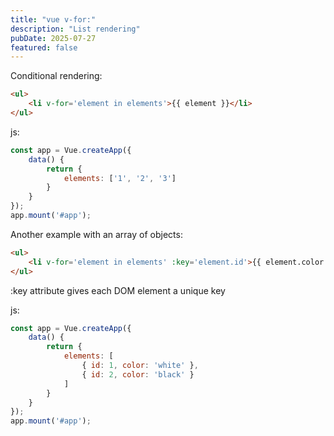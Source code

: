 ```yaml
---
title: "vue v-for:"
description: "List rendering"
pubDate: 2025-07-27
featured: false
---
```


Conditional rendering:

```html
<ul>
    <li v-for='element in elements'>{{ element }}</li>
</ul>
```

js:

```js
const app = Vue.createApp({
    data() {
        return {
            elements: ['1', '2', '3']
        }
    }
});
app.mount('#app');
```

Another example with an array of objects:

```html
<ul>
    <li v-for='element in elements' :key='element.id'>{{ element.color }}</li>
</ul>
```

:key attribute gives each DOM element a unique key

js:

```js
const app = Vue.createApp({
    data() {
        return {
            elements: [
                { id: 1, color: 'white' },
                { id: 2, color: 'black' }
            ]
        }
    }
});
app.mount('#app');
```